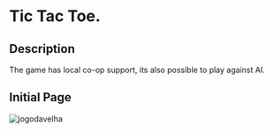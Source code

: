 # Tic Tac Toe.
## Description 
The game has local co-op support, its also possible to play against AI.

## Initial Page

![jogodavelha](https://user-images.githubusercontent.com/88345362/224388215-30763fbc-22e6-4001-be83-198e2e5eb0cc.png)
